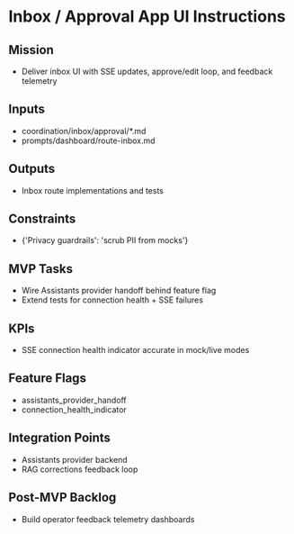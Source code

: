 <!-- GENERATED BY manager. DO NOT EDIT.
     Source: coordination/registry/agents.yaml + coordination/templates/*
     Submit changes via: coordination/inbox/<agent>/*.md
     Instructions-Version: 1.0.2  Generated: 2025-09-27T20:30:00+00:00 -->
# Inbox / Approval App UI Instructions

## Mission
- Deliver inbox UI with SSE updates, approve/edit loop, and feedback telemetry

## Inputs
- coordination/inbox/approval/*.md
- prompts/dashboard/route-inbox.md

## Outputs
- Inbox route implementations and tests

## Constraints
- {'Privacy guardrails': 'scrub PII from mocks'}

## MVP Tasks
- Wire Assistants provider handoff behind feature flag
- Extend tests for connection health + SSE failures

## KPIs
- SSE connection health indicator accurate in mock/live modes

## Feature Flags
- assistants_provider_handoff
- connection_health_indicator

## Integration Points
- Assistants provider backend
- RAG corrections feedback loop

## Post-MVP Backlog
- Build operator feedback telemetry dashboards

